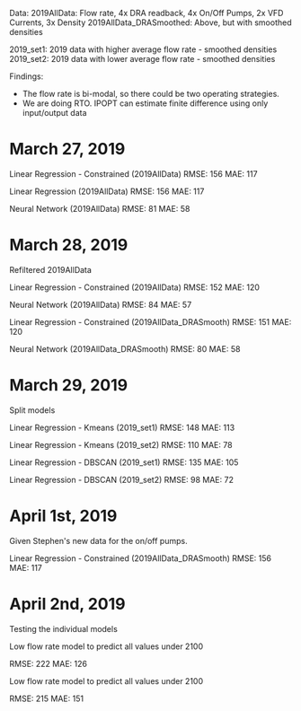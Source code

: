 Data:
 2019AllData:  Flow rate, 4x DRA readback, 4x On/Off Pumps, 2x VFD Currents, 3x Density
 2019AllData_DRASmoothed: Above, but with smoothed densities

 2019_set1: 2019 data with higher average flow rate - smoothed densities
 2019_set2: 2019 data with lower average flow rate - smoothed densities

Findings:
 - The flow rate is bi-modal, so there could be two operating strategies.
 - We are doing RTO.  IPOPT can estimate finite difference using only input/output data

# March 27, 2019

Linear Regression - Constrained (2019AllData)
RMSE: 156 
MAE: 117

Linear Regression (2019AllData)
RMSE: 156 
MAE: 117

Neural Network (2019AllData)
RMSE: 81
MAE: 58

# March 28, 2019
Refiltered 2019AllData

Linear Regression - Constrained (2019AllData)
RMSE: 152
MAE: 120

Neural Network (2019AllData)
RMSE: 84
MAE: 57

Linear Regression - Constrained (2019AllData_DRASmooth)
RMSE: 151
MAE: 120

Neural Network (2019AllData_DRASmooth)
RMSE: 80
MAE: 58

# March 29, 2019

Split models

Linear Regression - Kmeans (2019_set1)
RMSE: 148
MAE: 113

Linear Regression - Kmeans (2019_set2)
RMSE: 110
MAE: 78

Linear Regression - DBSCAN (2019_set1)
RMSE: 135
MAE: 105

Linear Regression - DBSCAN (2019_set2)
RMSE: 98
MAE: 72

# April 1st, 2019
Given Stephen's new data for the on/off pumps.

Linear Regression - Constrained (2019AllData_DRASmooth)
RMSE: 156
MAE: 117

# April 2nd, 2019

Testing the individual models

Low flow rate model to predict all values under 2100

RMSE: 222
MAE: 126

Low flow rate model to predict all values under 2100

RMSE: 215
MAE: 151

